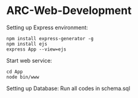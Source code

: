 # ARC-Web-Development

Setting up Express environment:
```
npm install express-generator -g
npm install ejs
express App --view=ejs
```

Start web service:
```
cd App
node bin/www
```

Setting up Database:
Run  all codes in  schema.sql